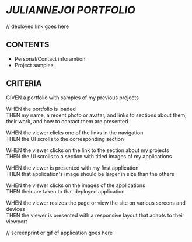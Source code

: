 # *JULIANNEJOI PORTFOLIO*
// deployed link goes here

## CONTENTS

* Personal/Contact inforamtion
* Project samples

## CRITERIA

GIVEN a portfolio with samples of my previous projects

WHEN the portfolio is loaded <br>
THEN my name, a recent photo or avatar, and links to sections about them, their work, and how to contact them are presented

WHEN the viewer clicks one of the links in the navigation <br>
THEN the UI scrolls to the corresponding section

WHEN the viewer clicks on the link to the section about my projects<br>
THEN the UI scrolls to a section with titled images of my applications

WHEN the viewer is presented with my first application<br>
THEN that application's image should be larger in size than the others

WHEN the viewer clicks on the images of the applications<br>
THEN their are taken to that deployed application

WHEN the viewer resizes the page or view the site on various screens and devices<br>
THEN the viewer is presented with a responsive layout that adapts to their viewport

// screenprint or gif of application goes here
